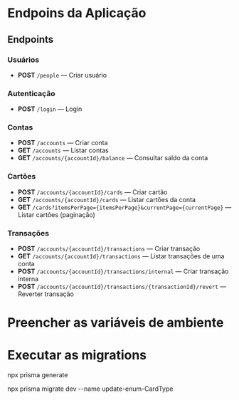 

# Endpoins da Aplicação

## Endpoints

### Usuários
- **POST** `/people` — Criar usuário

### Autenticação
- **POST** `/login` — Login

### Contas
- **POST** `/accounts` — Criar conta
- **GET** `/accounts` — Listar contas
- **GET** `/accounts/{accountId}/balance` — Consultar saldo da conta

### Cartões
- **POST** `/accounts/{accountId}/cards` — Criar cartão
- **GET** `/accounts/{accountId}/cards` — Listar cartões da conta
- **GET** `/cards?itemsPerPage={itemsPerPage}&currentPage={currentPage}` — Listar cartões (paginação)

### Transações
- **POST** `/accounts/{accountId}/transactions` — Criar transação
- **GET** `/accounts/{accountId}/transactions` — Listar transações de uma conta
- **POST** `/accounts/{accountId}/transactions/internal` — Criar transação interna
- **POST** `/accounts/{accountId}/transactions/{transactionId}/revert` — Reverter transação

# Preencher as variáveis de ambiente

# Executar as migrations 
npx prisma generate

npx prisma migrate dev --name update-enum-CardType